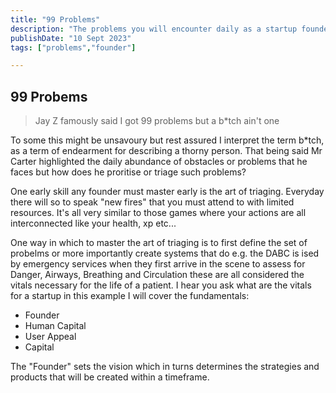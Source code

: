 ```yaml
---
title: "99 Problems"
description: "The problems you will encounter daily as a startup founder do not be discouraged"
publishDate: "10 Sept 2023"
tags: ["problems","founder"]

---
```

## 99 Probems

> Jay Z famously said I got 99 problems but a b*tch ain't one

To some this might be unsavoury but rest assured I interpret the term b*tch,
as a term of endearment for describing a thorny person. 
That being said Mr Carter highlighted the daily abundance of obstacles 
or problems that he faces but how does he proritise or triage such problems?

One early skill any founder must master early is the art of triaging.
Everyday there will so to speak "new fires" that you must attend to with limited
resources. It's all very similar to those games where your actions are all interconnected 
like your health, xp etc...

One way in which to master the art of triaging is to first define the set of probelms 
or more importantly create systems that do e.g. the DABC is ised by emergency services
when they first arrive in the scene to assess for Danger, Airways, Breathing and Circulation these
are all considered the vitals necessary for the life of a patient. I hear you ask what
are the vitals for a startup in this example I will cover the fundamentals:

- Founder
- Human Capital
- User Appeal
- Capital

The "Founder" sets the vision which in turns determines the strategies and products 
that will be created within a timeframe. 
